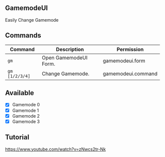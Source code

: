 ## GamemodeUI
Easily Change Gamemode

## Commands

Command | Description | Permission
--- | --- | ---
`gm` | Open GamemodeUI Form. | gamemodeui.form
`gm [1/2/3/4]` | Change Gamemode. | gamemodeui.command

## Available
- [x] Gamemode 0
- [x] Gamemode 1
- [x] Gamemode 2
- [x] Gamemode 3

## Tutorial
https://www.youtube.com/watch?v=zNwcs2tr-Nk
